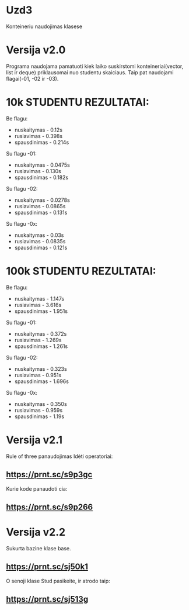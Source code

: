 # Uzd3
Konteineriu naudojimas klasese
# Versija v2.0
Programa naudojama pamatuoti kiek laiko suskirstomi konteineriai(vector, list ir deque) priklausomai nuo studentu skaiciaus. Taip pat naudojami flagai(-01, -02 ir -03).
# 10k STUDENTU REZULTATAI:
 Be flagu:
  - nuskaitymas - 0.12s
  - rusiavimas - 0.398s
  - spausdinimas - 0.214s
  
 Su flagu -01:
  - nuskaitymas - 0.0475s
  - rusiavimas - 0.130s
  - spausdinimas - 0.182s
  
 Su flagu -02:
  - nuskaitymas - 0.0278s
  - rusiavimas - 0.0865s
  - spausdinimas - 0.131s
  
 Su flagu -0x:
  - nuskaitymas - 0.03s
  - rusiavimas - 0.0835s
  - spausdinimas - 0.121s
  
# 100k STUDENTU REZULTATAI:
 Be flagu:
  - nuskaitymas - 1.147s
  - rusiavimas - 3.616s
  - spausdinimas - 1.951s
  
 Su flagu -01:
  - nuskaitymas - 0.372s
  - rusiavimas - 1.269s
  - spausdinimas - 1.261s
  
 Su flagu -02:
  - nuskaitymas - 0.323s
  - rusiavimas - 0.951s
  - spausdinimas - 1.696s
  
 Su flagu -0x:
  - nuskaitymas - 0.350s
  - rusiavimas - 0.959s
  - spausdinimas - 1.19s
# Versija v2.1
 Rule of three panaudojimas
 	Idėti operatoriai:
  ## https://prnt.sc/s9p3gc
  Kurie kode panaudoti cia:
  ## https://prnt.sc/s9p266
# Versija v2.2
 Sukurta bazine klase base.
  ## https://prnt.sc/sj50k1
 O senoji klase Stud pasikeite, ir atrodo taip:
  ## https://prnt.sc/sj513g
